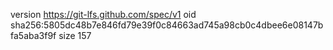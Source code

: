 version https://git-lfs.github.com/spec/v1
oid sha256:5805dc48b7e846fd79e39f0c84663ad745a98cb0c4dbee6e08147bfa5aba3f9f
size 157
